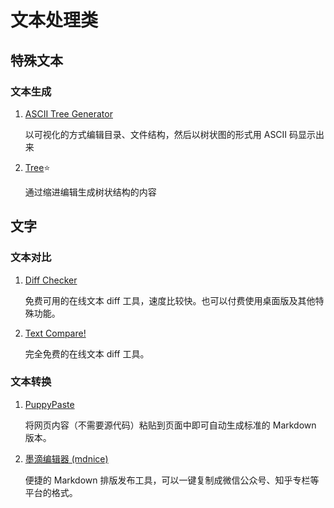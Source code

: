 # 文本处理类

## 特殊文本

### 文本生成
1. [ASCII Tree Generator](https://ascii-tree-generator.com/)
  
   以可视化的方式编辑目录、文件结构，然后以树状图的形式用 ASCII 码显示出来

2. [Tree](https://tree.nathanfriend.io/)⭐
   
   通过缩进编辑生成树状结构的内容 

## 文字

### 文本对比

1. [Diff Checker](https://www.diffchecker.com/text-compare/)

   免费可用的在线文本 diff 工具，速度比较快。也可以付费使用桌面版及其他特殊功能。

1. [Text Compare!](https://text-compare.com/)

   完全免费的在线文本 diff 工具。

### 文本转换

1. [PuppyPaste](https://puppypaste.com/)

   将网页内容（不需要源代码）粘贴到页面中即可自动生成标准的 Markdown 版本。

2. [墨滴编辑器 (mdnice)](https://editor.mdnice.com/)

   便捷的 Markdown 排版发布工具，可以一键复制成微信公众号、知乎专栏等平台的格式。
